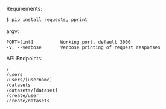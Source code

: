 
Requirements:
```bash
$ pip install requests, pprint
```

argv:
```
PORT=[int]          Working port, default 3000
-v, --verbose       Verbose printing of request responses
```

API Endpoints:

```
/
/users
/users/[username]
/datasets
/datasets/[dataset]
/create/user
/create/datasets
```

